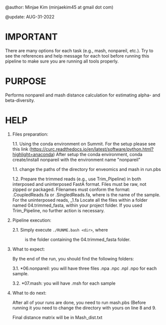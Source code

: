 @author: Minjae Kim (minjaekim45 at gmail dot com)

@update: AUG-31-2022

# IMPORTANT

There are many options for each task (e.g., mash, nonpareil, etc.). Try to see the references and help message for each tool
before running this pipeline to make sure you are running all tools properly.

# PURPOSE

Performs nonpareil and mash distance calculation for estimating alpha- and beta-diversity.

# HELP

1. Files preparation:

   1.1. Using the conda environment on Summit. For the setup please see this link 
   		(https://curc.readthedocs.io/en/latest/software/python.html?highlight=anaconda)
   		After setup the conda environment, conda create/install nonpareil with the environment name "nonpareil"
   
   1.1. change the paths of the directory for enveomics and mash in run.pbs
   
   1.2. Prepare the trimmed reads (e.g., use Trim_Pipeline) in both interposed and uninterposed FastA format. Files
      must be raw, not zipped or packaged. Filenames must conform the format:
      <name>.CoupledReads.fa or <name>.SingledReads.fa, where <name> is the name of the sample. For the uninterposed reads, <name>_1.fa 
      Locate all the files within a folder named 04.trimmed_fasta, within your project folder. If you
      used Trim_Pipeline, no further action is necessary.
   
2. Pipeline execution:
   
   2.1. Simply execute `./RUNME.bash <dir>`, where <dir> is the folder containing
      the 04.trimmed_fasta folder.

3. What to expect:

   By the end of the run, you should find the following folders:

   3.1. *06.nonpareil: you will have three files .npa .npc .npl .npo for each sample.

   3.2. *07.mash: you will have .msh for each sample

4. What to do next:

   After all of your runs are done, you need to run mash.pbs (Before running it you need to change the directory with yours on line 8 and 9.

   Final distance matrix will be in Mash_dist.txt



